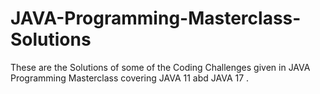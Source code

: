 # JAVA-Programming-Masterclass-Solutions
These are the Solutions of some of the Coding Challenges given in JAVA Programming Masterclass covering JAVA 11 abd JAVA 17  . 
